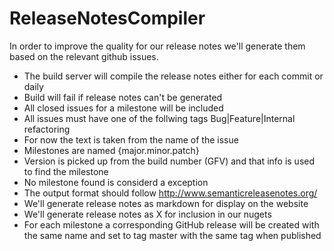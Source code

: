 ReleaseNotesCompiler
====================

In order to improve the quality for our release notes we'll generate them based on the relevant github issues.

* The build server will compile the release notes either for each commit or daily
* Build will fail if release notes can't be generated
* All closed issues for a milestone will be included
* All issues must have one of the follwing tags Bug|Feature|Internal refactoring
* For now the text is taken from the name of the issue
* Milestones are named {major.minor.patch}
* Version is picked up from the build number (GFV) and that info is used to find the milestone
* No milestone found is considerd a exception
* The output format should follow http://www.semanticreleasenotes.org/
* We'll generate release notes as markdown for display on the website
* We'll generate release notes as X for inclusion in our nugets
* For each milestone a corresponding GitHub release will be created with the same name and set to tag master with the same tag when published


